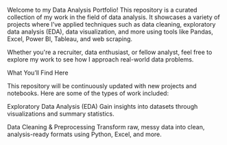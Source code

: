 Welcome to my Data Analysis Portfolio! This repository is a curated collection of my work in the field of data analysis. It showcases a variety of projects where I’ve applied techniques such as data cleaning, exploratory data analysis (EDA), data visualization, and more using tools like Pandas, Excel, Power BI, Tableau, and web scraping.

Whether you're a recruiter, data enthusiast, or fellow analyst, feel free to explore my work to see how I approach real-world data problems.

 What You’ll Find Here
 
This repository will be continuously updated with new projects and notebooks. Here are some of the types of work included:

 Exploratory Data Analysis (EDA)
Gain insights into datasets through visualizations and summary statistics.

 Data Cleaning & Preprocessing
Transform raw, messy data into clean, analysis-ready formats using Python, Excel, and more.
